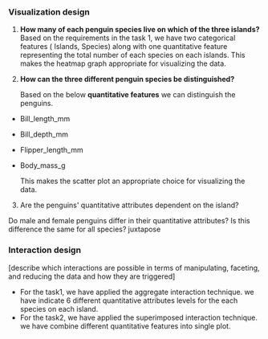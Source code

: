 ### Visualization design
1. **How many of each penguin species live on which of the three islands?**   
Based on the requirements in the task 1, we have two categorical features ( Islands, Species) along with one quantitative feature representing the total number of each species on each islands. This makes the heatmap graph appropriate for visualizing the data. 

2. **How can the three different penguin species be distinguished?**

    Based on the below **quantitative features** we can distinguish the penguins. 
- Bill_length_mm  
- Bill_depth_mm
- Flipper_length_mm
- Body_mass_g 
  
    This makes the scatter plot an appropriate choice for visualizing the data. 


3. Are the penguins' quantitative attributes dependent on the island?

Do male and female penguins differ in their quantitative attributes? Is this difference the same for all species?
juxtapose 


### Interaction design
[describe which interactions are possible in terms of manipulating, faceting, and reducing the data and how they are triggered]
- For the task1, we have applied the aggregate interaction technique. we have indicate 6 different quantitative attributes levels for the each species on each island.
- For the task2, we have applied the superimposed interaction technique. we have combine different quantitative features into single plot.
